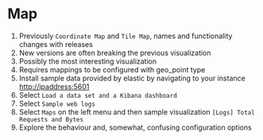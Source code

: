 # Map

1. Previously `Coordinate Map` and `Tile Map`, names and functionality changes with releases
2. New versions are often breaking the previous visualization
3. Possibly the most interesting visualization
4. Requires mappings to be configured with geo\_point type
5. Install sample data provided by elastic by navigating to your instance [http://ipaddress:5601](http://ipaddress:5601)
6. Select `Load a data set and a Kibana dashboard`
7. Select `Sample web logs`
8. Select `Maps` on the left menu and then sample visualization `[Logs] Total Requests and Bytes`
9. Explore the behaviour and, somewhat, confusing configuration options




